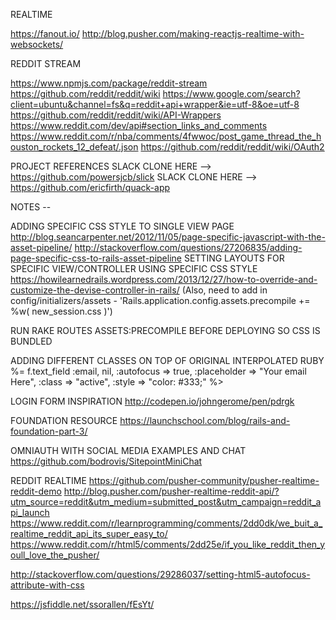 REALTIME

https://fanout.io/
http://blog.pusher.com/making-reactjs-realtime-with-websockets/


REDDIT STREAM

https://www.npmjs.com/package/reddit-stream
https://github.com/reddit/reddit/wiki
https://www.google.com/search?client=ubuntu&channel=fs&q=reddit+api+wrapper&ie=utf-8&oe=utf-8
https://github.com/reddit/reddit/wiki/API-Wrappers
https://www.reddit.com/dev/api#section_links_and_comments
https://www.reddit.com/r/nba/comments/4fwwoc/post_game_thread_the_houston_rockets_12_defeat/.json
https://github.com/reddit/reddit/wiki/OAuth2


PROJECT REFERENCES
SLACK CLONE HERE --> https://github.com/powersjcb/slick
SLACK CLONE HERE --> https://github.com/ericfirth/quack-app

NOTES --

ADDING SPECIFIC CSS STYLE TO SINGLE VIEW PAGE
http://blog.seancarpenter.net/2012/11/05/page-specific-javascript-with-the-asset-pipeline/
http://stackoverflow.com/questions/27206835/adding-page-specific-css-to-rails-asset-pipeline
SETTING LAYOUTS FOR SPECIFIC VIEW/CONTROLLER USING SPECIFIC CSS STYLE
https://howilearnedrails.wordpress.com/2013/12/27/how-to-override-and-customize-the-devise-controller-in-rails/
(Also, need to add in config/initializers/assets - 'Rails.application.config.assets.precompile += %w( new_session.css )')

RUN RAKE ROUTES ASSETS:PRECOMPILE BEFORE DEPLOYING SO CSS IS BUNDLED

ADDING DIFFERENT CLASSES ON TOP OF ORIGINAL INTERPOLATED RUBY
%= f.text_field :email, nil, :autofocus => true, :placeholder => "Your email Here", :class => "active", :style => "color: #333;" %>


LOGIN FORM INSPIRATION
http://codepen.io/johngerome/pen/pdrgk

FOUNDATION RESOURCE
https://launchschool.com/blog/rails-and-foundation-part-3/

OMNIAUTH WITH SOCIAL MEDIA EXAMPLES AND CHAT
https://github.com/bodrovis/SitepointMiniChat


REDDIT REALTIME
https://github.com/pusher-community/pusher-realtime-reddit-demo
http://blog.pusher.com/pusher-realtime-reddit-api/?utm_source=reddit&utm_medium=submitted_post&utm_campaign=reddit_api_launch
https://www.reddit.com/r/learnprogramming/comments/2dd0dk/we_buit_a_realtime_reddit_api_its_super_easy_to/
https://www.reddit.com/r/html5/comments/2dd25e/if_you_like_reddit_then_youll_love_the_pusher/


http://stackoverflow.com/questions/29286037/setting-html5-autofocus-attribute-with-css

https://jsfiddle.net/ssorallen/fEsYt/